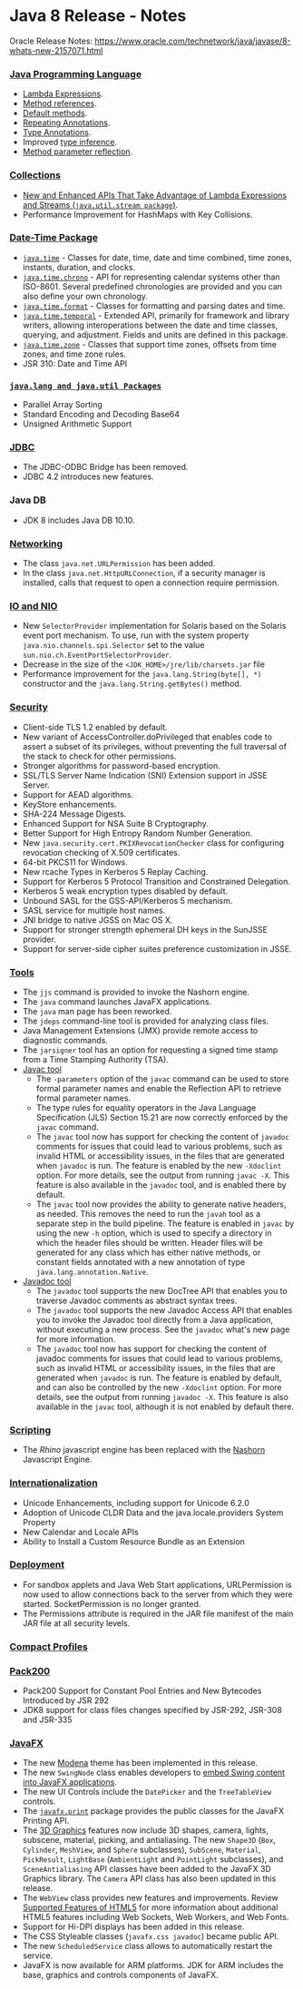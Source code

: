 # Java 8 Release - Notes

Oracle Release Notes: https://www.oracle.com/technetwork/java/javase/8-whats-new-2157071.html

### [Java Programming Language](https://docs.oracle.com/javase/8/docs/technotes/guides/language/enhancements.html#javase8)

* [Lambda Expressions](https://docs.oracle.com/javase/tutorial/java/javaOO/lambdaexpressions.html).
* [Method references](https://docs.oracle.com/javase/tutorial/java/javaOO/methodreferences.html).
* [Default methods](https://docs.oracle.com/javase/tutorial/java/IandI/defaultmethods.html).
* [Repeating Annotations](https://docs.oracle.com/javase/tutorial/java/annotations/repeating.html).
* [Type Annotations](https://docs.oracle.com/javase/tutorial/java/annotations/type_annotations.html).
* Improved [type inference](https://docs.oracle.com/javase/tutorial/java/generics/genTypeInference.html).
* [Method parameter reflection](https://docs.oracle.com/javase/tutorial/reflect/member/methodparameterreflection.html).

### [Collections](https://docs.oracle.com/javase/8/docs/technotes/guides/collections/changes8.html)

* [New and Enhanced APIs That Take Advantage of Lambda Expressions and Streams (`java.util.stream package`)](https://docs.oracle.com/javase/8/docs/technotes/guides/language/lambda_api_jdk8.html).
* Performance Improvement for HashMaps with Key Collisions.

### [Date-Time Package](https://docs.oracle.com/javase/8/docs/technotes/guides/datetime/index.html)

* [`java.time`](https://docs.oracle.com/javase/8/docs/api/java/time/package-summary.html) - Classes for date, time, date and time combined, time zones, instants, duration, and clocks.
* [`java.time.chrono`](https://docs.oracle.com/javase/8/docs/api/java/time/chrono/package-summary.html) - API for representing calendar systems other than ISO-8601. Several predefined chronologies are provided and you can also define your own chronology.
* [`java.time.format`](https://docs.oracle.com/javase/8/docs/api/java/time/format/package-summary.html) - Classes for formatting and parsing dates and time.
* [`java.time.temporal`](https://docs.oracle.com/javase/8/docs/api/java/time/temporal/package-summary.html) - Extended API, primarily for framework and library writers, allowing interoperations between the date and time classes, querying, and adjustment. Fields and units are defined in this package.
* [`java.time.zone`](https://docs.oracle.com/javase/8/docs/api/java/time/zone/package-summary.html) - Classes that support time zones, offsets from time zones, and time zone rules.
* JSR 310: Date and Time API

### [`java.lang and java.util Packages`](https://docs.oracle.com/javase/8/docs/technotes/guides/lang/enhancements.html#jdk8)

* Parallel Array Sorting
* Standard Encoding and Decoding Base64
* Unsigned Arithmetic Support

### [JDBC](https://docs.oracle.com/javase/8/docs/technotes/guides/jdbc/)

* The JDBC-ODBC Bridge has been removed.
* JDBC 4.2 introduces new features.

### Java DB

* JDK 8 includes Java DB 10.10.

### [Networking](https://docs.oracle.com/javase/8/docs/technotes/guides/net/enhancements-8.0.html)

* The class `java.net.URLPermission` has been added.
* In the class `java.net.HttpURLConnection`, if a security manager is installed, calls that request to open a connection require permission.

### [IO and NIO](https://docs.oracle.com/javase/8/docs/technotes/guides/io/enhancements.html#jdk8)

* New `SelectorProvider` implementation for Solaris based on the Solaris event port mechanism. To use, run with the system property `java.nio.channels.spi.Selector` set to the value `sun.nio.ch.EventPortSelectorProvider`.
* Decrease in the size of the `<JDK_HOME>/jre/lib/charsets.jar` file
* Performance improvement for the `java.lang.String(byte[], *)` constructor and the `java.lang.String.getBytes()` method.

### [Security](https://docs.oracle.com/javase/8/docs/technotes/guides/security/enhancements-8.html)

* Client-side TLS 1.2 enabled by default.
* New variant of AccessController.doPrivileged that enables code to assert a subset of its privileges, without preventing the full traversal of the stack to check for other permissions.
* Stronger algorithms for password-based encryption.
* SSL/TLS Server Name Indication (SNI) Extension support in JSSE Server.
* Support for AEAD algorithms.
* KeyStore enhancements.
* SHA-224 Message Digests.
* Enhanced Support for NSA Suite B Cryptography.
* Better Support for High Entropy Random Number Generation.
* New `java.security.cert.PKIXRevocationChecker` class for configuring revocation checking of X.509 certificates.
* 64-bit PKCS11 for Windows.
* New rcache Types in Kerberos 5 Replay Caching.
* Support for Kerberos 5 Protocol Transition and Constrained Delegation.
* Kerberos 5 weak encryption types disabled by default.
* Unbound SASL for the GSS-API/Kerberos 5 mechanism.
* SASL service for multiple host names.
* JNI bridge to native JGSS on Mac OS X.
* Support for stronger strength ephemeral DH keys in the SunJSSE provider.
* Support for server-side cipher suites preference customization in JSSE.

### [Tools](https://docs.oracle.com/javase/8/docs/technotes/tools/enhancements-8.html)

* The `jjs` command is provided to invoke the Nashorn engine.
* The `java` command launches JavaFX applications.
* The `java` man page has been reworked.
* The `jdeps` command-line tool is provided for analyzing class files.
* Java Management Extensions (JMX) provide remote access to diagnostic commands.
* The `jarsigner` tool has an option for requesting a signed time stamp from a Time Stamping Authority (TSA).
* [Javac tool](https://docs.oracle.com/javase/8/docs/technotes/guides/javac/index.html)
  - The `-parameters` option of the `javac` command can be used to store formal parameter names and enable the Reflection API to retrieve formal parameter names.
  - The type rules for equality operators in the Java Language Specification (JLS) Section 15.21 are now correctly enforced by the `javac` command.
  - The `javac` tool now has support for checking the content of `javadoc` comments for issues that could lead to various problems, such as invalid HTML or accessibility issues, in the files that are generated when `javadoc` is run. The feature is enabled by the new `-Xdoclint` option. For more details, see the output from running `javac -X`. This feature is also available in the `javadoc` tool, and is enabled there by default.
  - The `javac` tool now provides the ability to generate native headers, as needed. This removes the need to run the `javah` tool as a separate step in the build pipeline. The feature is enabled in `javac` by using the new `-h` option, which is used to specify a directory in which the header files should be written. Header files will be generated for any class which has either native methods, or constant fields annotated with a new annotation of type `java.lang.annotation.Native`.
* [Javadoc tool](https://docs.oracle.com/javase/8/docs/technotes/guides/javadoc/whatsnew-8.html)
  - The `javadoc` tool supports the new DocTree API that enables you to traverse Javadoc comments as abstract syntax trees.
  - The `javadoc` tool supports the new Javadoc Access API that enables you to invoke the Javadoc tool directly from a Java application, without executing a new process. See the `javadoc` what's new page for more information.
  - The `javadoc` tool now has support for checking the content of javadoc comments for issues that could lead to various problems, such as invalid HTML or accessibility issues, in the files that are generated when `javadoc` is run. The feature is enabled by default, and can also be controlled by the new `-Xdoclint` option. For more details, see the output from running `javadoc -X`. This feature is also available in the `javac` tool, although it is not enabled by default there.

### [Scripting](http://docs.oracle.com/javase/8/docs/technotes/guides/scripting/enhancements.html#jdk8)

* The *Rhino* javascript engine has been replaced with the [Nashorn](http://docs.oracle.com/javase/8/docs/technotes/guides/scripting/nashorn/) Javascript Engine.

### [Internationalization](https://docs.oracle.com/javase/8/docs/technotes/guides/intl/enhancements.8.html)

* Unicode Enhancements, including support for Unicode 6.2.0
* Adoption of Unicode CLDR Data and the java.locale.providers System Property
* New Calendar and Locale APIs
* Ability to Install a Custom Resource Bundle as an Extension

### [Deployment](https://docs.oracle.com/javase/8/docs/technotes/guides/jweb/enhancements-8.html)

* For sandbox applets and Java Web Start applications, URLPermission is now used to allow connections back to the server from which they were started. SocketPermission is no longer granted.
* The Permissions attribute is required in the JAR file manifest of the main JAR file at all security levels.

### [Compact Profiles](https://docs.oracle.com/javase/8/docs/technotes/guides/compactprofiles/)

### [Pack200](http://docs.oracle.com/javase/8/docs/technotes/guides/pack200/enhancements.html)

* Pack200 Support for Constant Pool Entries and New Bytecodes Introduced by JSR 292
* JDK8 support for class files changes specified by JSR-292, JSR-308 and JSR-335

### [JavaFX](https://docs.oracle.com/javase/8/javase-clienttechnologies.htm)

* The new [Modena](http://fxexperience.com/2013/03/modena-theme-update/) theme has been implemented in this release.
* The new `SwingNode` class enables developers to [embed Swing content into JavaFX applications](https://docs.oracle.com/javase/8/javafx/interoperability-tutorial/embed-swing.htm).
* The new UI Controls include the `DatePicker` and the `TreeTableView` controls.
* The [`javafx.print`](https://docs.oracle.com/javase/8/javafx/api/javafx/print/package-summary.html) package provides the public classes for the JavaFX Printing API.
* The [3D Graphics](https://docs.oracle.com/javase/8/javafx/graphics-tutorial/javafx-3d-graphics.htm) features now include 3D shapes, camera, lights, subscene, material, picking, and antialiasing. The new `Shape3D` (`Box`, `Cylinder`, `MeshView`, and `Sphere` subclasses), `SubScene`, `Material`, `PickResult`, `LightBase` (`AmbientLight` and `PointLight` subclasses), and `SceneAntialiasing` API classes have been added to the JavaFX 3D Graphics library. The `Camera` API class has also been updated in this release.
* The `WebView` class provides new features and improvements. Review [Supported Features of HTML5](https://docs.oracle.com/javase/8/javafx/embedded-browser-tutorial/index.html) for more information about additional HTML5 features including Web Sockets, Web Workers, and Web Fonts.
* Support for Hi-DPI displays has been added in this release.
* The CSS Styleable classes (`javafx.css javadoc`) became public API.
* The new `ScheduledService` class allows to automatically restart the service.
* JavaFX is now available for ARM platforms. JDK for ARM includes the base, graphics and controls components of JavaFX.
